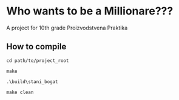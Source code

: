 
# Who wants to be a Millionare???

A project for 10th grade Proizvodstvena Praktika

## How to compile

```cd path/to/project_root```

```make```

```.\build\stani_bogat ```

```make clean```


